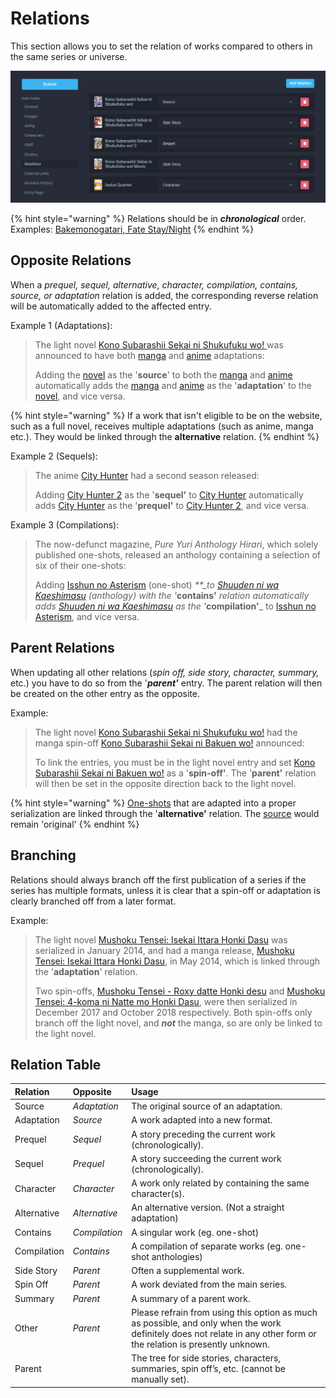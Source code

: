 # Relations

This section allows you to set the relation of works compared to others in the same series or universe.

![Relations page for the &apos;Kono Subarashii Sekai ni Shukufuku wo!&apos; anime](../.gitbook/assets/relations_page.png)

{% hint style="warning" %}
Relations should be in _**chronological**_ order.  
Examples: [Bakemonogatari, ](http://anilist.co/anime/5081/Bakemonogatari)[Fate Stay/Night](https://anilist.co/anime/356/Fatestay-night/)
{% endhint %}

## Opposite Relations

When a _prequel, sequel, alternative, character, compilation, contains, source, or adaptation_ relation is added, the corresponding reverse relation will be automatically added to the affected entry.

Example 1 \(Adaptations\):

> The light novel [Kono Subarashii Sekai ni Shukufuku wo!](https://anilist.co/manga/86238/)[ ](https://anilist.co/manga/86238/Kono-Subarashii-Sekai-ni-Shukufuku-wo/)was announced to have both [manga](https://anilist.co/manga/85702/Kono-Subarashii-Sekai-ni-Shukufuku-wo/) and [anime](https://anilist.co/anime/21202/Kono-Subarashii-Sekai-ni-Shukufuku-wo/) adaptations:  
>   
> Adding the [novel](https://anilist.co/manga/86238/Kono-Subarashii-Sekai-ni-Shukufuku-wo/) as the '**source**' to both the [manga](https://anilist.co/manga/85702/Kono-Subarashii-Sekai-ni-Shukufuku-wo/) and [anime](https://anilist.co/anime/21202/Kono-Subarashii-Sekai-ni-Shukufuku-wo/) automatically adds the [manga](https://anilist.co/manga/85702/Kono-Subarashii-Sekai-ni-Shukufuku-wo/) and [anime](https://anilist.co/anime/21202/Kono-Subarashii-Sekai-ni-Shukufuku-wo/) as the '**adaptation**' to the [novel](https://anilist.co/manga/86238/Kono-Subarashii-Sekai-ni-Shukufuku-wo/), and vice versa.

{% hint style="warning" %}
If a work that isn't eligible to be on the website, such as a full novel, receives multiple adaptations \(such as anime, manga etc.\). They would be linked through the **alternative** relation.
{% endhint %}

Example 2 \(Sequels\):

> The anime [City Hunter](https://anilist.co/anime/1470/City-Hunter/) had a second season released:  
>   
> Adding [City Hunter 2](https://anilist.co/anime/1471/City-Hunter-2/) as the '**sequel'** to [City Hunter](https://anilist.co/anime/1470/City-Hunter/) automatically adds [City Hunter](https://anilist.co/anime/1470/City-Hunter/) as the '**prequel'** to [City Hunter 2](https://anilist.co/anime/1471/City-Hunter-2/), and vice versa.

Example 3 \(Compilations\):

> The now-defunct magazine, _Pure Yuri Anthology Hirari_, which solely published one-shots, released an anthology containing a selection of six of their one-shots:
>
> Adding [Isshun no Asterism](https://anilist.co/manga/104980) \(one-shot\) _\*\*\_to_ [_Shuuden ni wa Kaeshimasu_](https://anilist.co/manga/85662/Shuuden-ni-wa-Kaeshimasu/) _\(anthology\) with the '_**contains'** _relation automatically adds_ [_Shuuden ni wa Kaeshimasu_](https://anilist.co/manga/85662/Shuuden-ni-wa-Kaeshimasu/) _as the '_**compilation'**\_ to [Isshun no Asterism](https://anilist.co/manga/104980), and vice versa.

## Parent Relations

When updating all other relations \(_spin off, side story, character, summary,_ etc.\) you have to do so from the '_**parent'**_ entry. The parent relation will then be created on the other entry as the opposite.

Example:

> The light novel [Kono Subarashii Sekai ni Shukufuku wo!](https://anilist.co/manga/86238/) had the manga spin-off [Kono Subarashii Sekai ni Bakuen wo!](https://anilist.co/manga/100147/Kono-Subarashii-Sekai-ni-Bakuen-wo/) announced:
>
> To link the entries, you must be in the light novel entry and set [Kono Subarashii Sekai ni Bakuen wo!](https://anilist.co/manga/100147/Kono-Subarashii-Sekai-ni-Bakuen-wo/) as a '**spin-off'**. The '**parent'** relation will then be set in the opposite direction back to the light novel.

{% hint style="warning" %}
[One-shots](../before-you-begin/written-media-information/one-shots.md) that are adapted into a proper serialization are linked through the '**alternative'** relation. The [source](general/typings/source.md) would remain 'original'
{% endhint %}

## Branching

Relations should always branch off the first publication of a series if the series has multiple formats, unless it is clear that a spin-off or adaptation is clearly branched off from a later format.

Example:

> The light novel [Mushoku Tensei: Isekai Ittara Honki Dasu](https://anilist.co/manga/85470/Mushoku-Tensei-Isekai-Ittara-Honki-Dasu/) was serialized in January 2014, and had a manga release, [Mushoku Tensei: Isekai Ittara Honki Dasu](https://anilist.co/manga/85564/Mushoku-Tensei-Isekai-Ittara-Honki-Dasu/), in May 2014, which is linked through the '**adaptation**' relation.  
>   
> Two spin-offs, [Mushoku Tensei - Roxy datte Honki desu](https://anilist.co/manga/104724/Mushoku-Tensei--Roxy-datte-Honki-desu/) and [Mushoku Tensei: 4-koma ni Natte mo Honki Dasu](https://anilist.co/manga/104856/Mushoku-Tensei-4koma-ni-Natte-mo-Honki-Dasu/), were then serialized in December 2017 and October 2018 respectively. Both spin-offs only branch off the light novel, and _**not**_ the manga, so are only be linked to the light novel.

## Relation Table

| Relation | Opposite | Usage |
| :--- | :--- | :--- |
| Source | _Adaptation_ | The original source of an adaptation. |
| Adaptation | _Source_ | A work adapted into a new format. |
| Prequel | _Sequel_ | A story preceding the current work \(chronologically\). |
| Sequel | _Prequel_ | A story succeeding the current work \(chronologically\). |
| Character | _Character_ | A work only related by containing the same character\(s\). |
| Alternative | _Alternative_ | An alternative version. \(Not a straight adaptation\) |
| Contains | _Compilation_ | A singular work  \(eg. one-shot\) |
| Compilation | _Contains_ | A compilation of separate works \(eg. one-shot anthologies\) |
| Side Story | _Parent_ | Often a supplemental work. |
| Spin Off | _Parent_ | A work deviated from the main series. |
| Summary | _Parent_ | A summary of a parent work. |
| Other | _Parent_ | Please refrain from using this option as much as possible, and only when the work definitely does not relate in any other form or the relation is presently unknown. |
| Parent |  | The tree for side stories, characters, summaries, spin off’s, etc. \(cannot be manually set\). |

